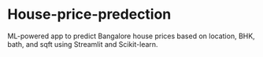 # House-price-predection
ML-powered app to predict Bangalore house prices based on location, BHK, bath, and sqft using Streamlit and Scikit-learn.
